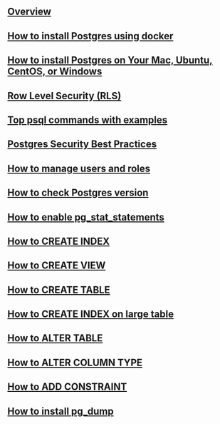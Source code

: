 ---
---

## [Overview](/reference/postgres/how-to/overview)

## [How to install Postgres using docker](/reference/postgres/how-to/how-to-install-postgres-using-docker)

## [How to install Postgres on Your Mac, Ubuntu, CentOS, or Windows](/reference/postgres/how-to/how-to-install-postgres-on-mac-ubuntu-centos-windows)

## [Row Level Security (RLS)](/reference/postgres/how-to/postgres-row-level-security)

## [Top psql commands with examples](/reference/postgres/how-to/top-psql-commands-with-examples)

## [Postgres Security Best Practices](/reference/postgres/how-to/postgres-security-best-practices)

## [How to manage users and roles](/reference/postgres/how-to/how-to-manage-postgres-users-and-roles)

## [How to check Postgres version](/reference/postgres/how-to/how-to-check-postgres-version)

## [How to enable pg_stat_statements](/reference/postgres/how-to/how-to-enable-pg-stat-statements-postgres)

## [How to CREATE INDEX](/reference/postgres/how-to/how-to-create-index-postgres)

## [How to CREATE VIEW](/reference/postgres/how-to/how-to-create-view-postgres)

## [How to CREATE TABLE](/reference/postgres/how-to/how-to-create-table-postgres)

## [How to CREATE INDEX on large table](/reference/postgres/how-to/how-to-create-index-on-large-table-postgres)

## [How to ALTER TABLE](/reference/postgres/how-to/how-to-alter-table-postgres)

## [How to ALTER COLUMN TYPE](/reference/postgres/how-to/how-to-alter-column-type-postgres)

## [How to ADD CONSTRAINT](/reference/postgres/how-to/how-to-add-constraint-postgres)

## [How to install pg_dump](/reference/postgres/how-to/how-to-install-pgdump-on-mac-ubuntu-centos-windows)
